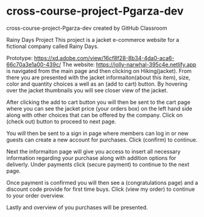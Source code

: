 # cross-course-project-Pgarza-dev

cross-course-project-Pgarza-dev created by GitHub Classroom

Rainy Days Project
This project is a jacket e-commerce website for a fictional company called Rainy Days.

Prototype: https://xd.adobe.com/view/16cf8f28-8b34-4da0-aca6-66c70a3e1a00-439c/
The website: https://jolly-narwhal-395c4e.netlify.app is navigated from the main page and then clicking on Hiking(jacket). From there you are presented with the jacket informaiton(about this item), size, color and quantity choices a well as an (add to cart) button. By hovering over the jacket thumbnails you will see closer view of the jacket.

After clicking the add to cart button you will then be sent to the cart page where you can see the jacket price (your orders box) on the left hand side along with other choices that can be offered by the company. Click on (check out) button to proceed to next page.

You will then be sent to a sign in page where members can log in or new guests can create a new account for purchases. Click (confirm) to continue.

Next the informaiton page will give you access to insert all necessary information regarding your purchase along with addition options for deliverly. Under payments click (secure payment) to continue to the next page.

Once payment is confirmed you will then see a (congratulations page) and a discount code provide for first time buys. Click (view my order) to continue to your order overview.

Lastly and overview of you purchases will be presented.
